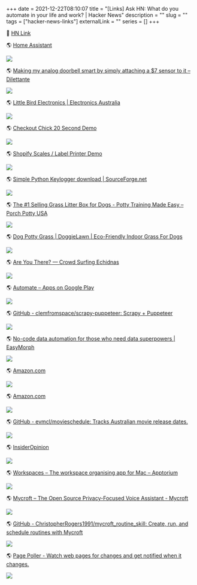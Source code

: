 +++
date = 2021-12-22T08:10:07
title = "[Links] Ask HN: What do you automate in your life and work? | Hacker News"
description = ""
slug = ""
tags = ["hacker-news-links"]
externalLink = ""
series = []
+++

🍊 [HN Link](https://news.ycombinator.com/item?id=21373931)


🌎 [Home Assistant](https://www.home-assistant.io)

![](/images/2021/12/22/httpswwwhome-assistantio.png)

🌎 [Making my analog doorbell smart by simply attaching a $7 sensor to it – Dilettante](https://partofthething.com/thoughts/making-my-analog-doorbell-smart-by-simply-attaching-a-7-sensor-to-it/)

![](/images/2021/12/22/httpspartofthethingcomthoughtsmaking-my-analog-doorbell-smart-by-simply-attaching-a-7-sensor-to-it.png)

🌎 [Little Bird Electronics |  Electronics Australia](https://littlebird.com.au)

![](/images/2021/12/22/httpslittlebirdcomau.png)

🌎 [Checkout Chick 20 Second Demo](https://vimeo.com/334547755/c387957a25)

![](/images/2021/12/22/httpsvimeocom334547755c387957a25.png)

🌎 [Shopify Scales / Label Printer Demo](https://vimeo.com/334563934/915a25eedc)

![](/images/2021/12/22/httpsvimeocom334563934915a25eedc.png)

🌎 [Simple Python Keylogger download | SourceForge.net](https://sourceforge.net/projects/pykeylogger/)

![](/images/2021/12/22/httpssourceforgenetprojectspykeylogger.png)

🌎 [The #1 Selling Grass Litter Box for Dogs - Potty Training Made Easy
– Porch Potty USA](https://www.porchpotty.com/)

![](/images/2021/12/22/httpswwwporchpottycom.png)

🌎 [Dog Potty Grass | DoggieLawn | Eco-Friendly Indoor Grass For Dogs](https://doggielawn.com/)

![](/images/2021/12/22/httpsdoggielawncom.png)

🌎 [Are You There? — Crowd Surfing Echidnas](https://www.michevan.id.au/posts/are-you-there/)

![](/images/2021/12/22/httpswwwmichevanidaupostsare-you-there.png)

🌎 [Automate – Apps on Google Play](https://play.google.com/store/apps/details?id=com.llamalab.automate&hl=en_IN)

![](/images/2021/12/22/httpsplaygooglecomstoreappsdetailsidcomllamalabautomatehlen_in.png)

🌎 [GitHub - clemfromspace/scrapy-puppeteer: Scrapy + Puppeteer](https://github.com/clemfromspace/scrapy-puppeteer)

![](/images/2021/12/22/httpsgithubcomclemfromspacescrapy-puppeteer.png)

🌎 [No-code data automation for those who need data superpowers | EasyMorph](https://easymorph.com)

![](/images/2021/12/22/httpseasymorphcom.png)

🌎 [Amazon.com](https://www.amazon.com/dp/B079N9FW5B/ref=cm_sw_r_sms_apa_i_ZwNTDb1XNYY3W)

![](/images/2021/12/22/httpswwwamazoncomdpb079n9fw5brefcm_sw_r_sms_apa_i_zwntdb1xnyy3w.png)

🌎 [Amazon.com](https://www.amazon.com/dp/B0748RK2XQ/ref=cm_sw_r_sms_apa_i_nzNTDbMHJQZEK)

![](/images/2021/12/22/httpswwwamazoncomdpb0748rk2xqrefcm_sw_r_sms_apa_i_nzntdbmhjqzek.png)

🌎 [GitHub - evmcl/movieschedule: Tracks Australian movie release dates.](https://github.com/evmcl/movieschedule)

![](/images/2021/12/22/httpsgithubcomevmclmovieschedule.png)

🌎 [InsiderOpinion](https://lettergram.net/)

![](/images/2021/12/22/httpslettergramnet.png)

🌎 [Workspaces – The workspace organising app for Mac – Apptorium](https://www.apptorium.com/workspaces)

![](/images/2021/12/22/httpswwwapptoriumcomworkspaces.png)

🌎 [Mycroft – The Open Source Privacy-Focused Voice Assistant - Mycroft](https://mycroft.ai/)

![](/images/2021/12/22/httpsmycroftai.png)

🌎 [GitHub - ChristopherRogers1991/mycroft_routine_skill: Create, run, and schedule routines with Mycroft](https://github.com/ChristopherRogers1991/mycroft_routine_skill)

![](/images/2021/12/22/httpsgithubcomchristopherrogers1991mycroft_routine_skill.png)

🌎 [Page Poller - Watch web pages for changes and get notified when it changes.](http://pagepoller.r14.railsrumble.com/)

![](/images/2021/12/22/httppagepollerr14railsrumblecom.png)

